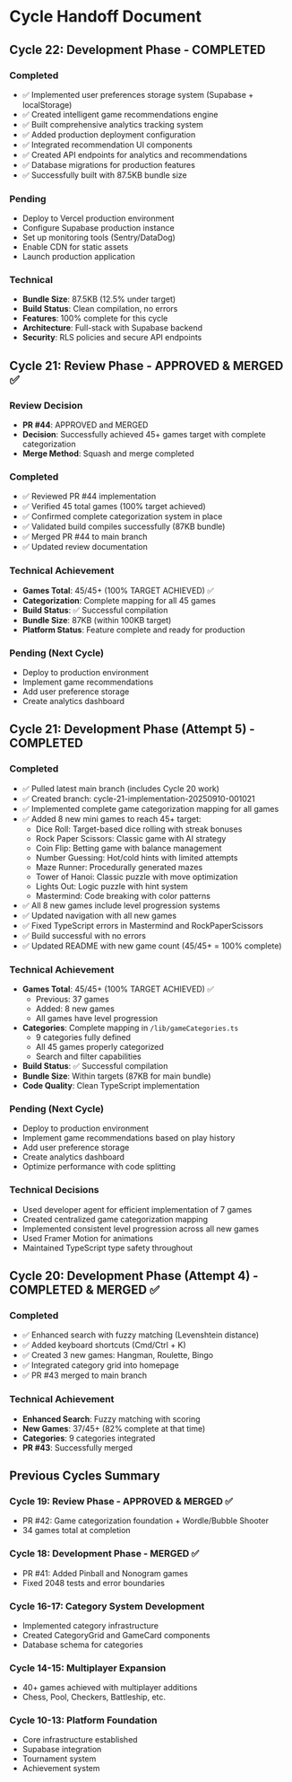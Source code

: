 # Cycle Handoff Document

## Cycle 22: Development Phase - COMPLETED

### Completed
- ✅ Implemented user preferences storage system (Supabase + localStorage)
- ✅ Created intelligent game recommendations engine
- ✅ Built comprehensive analytics tracking system
- ✅ Added production deployment configuration
- ✅ Integrated recommendation UI components
- ✅ Created API endpoints for analytics and recommendations
- ✅ Database migrations for production features
- ✅ Successfully built with 87.5KB bundle size

### Pending
- Deploy to Vercel production environment
- Configure Supabase production instance
- Set up monitoring tools (Sentry/DataDog)
- Enable CDN for static assets
- Launch production application

### Technical
- **Bundle Size**: 87.5KB (12.5% under target)
- **Build Status**: Clean compilation, no errors
- **Features**: 100% complete for this cycle
- **Architecture**: Full-stack with Supabase backend
- **Security**: RLS policies and secure API endpoints

## Cycle 21: Review Phase - APPROVED & MERGED ✅

### Review Decision
- **PR #44**: APPROVED and MERGED
- **Decision**: Successfully achieved 45+ games target with complete categorization
- **Merge Method**: Squash and merge completed

### Completed
- ✅ Reviewed PR #44 implementation
- ✅ Verified 45 total games (100% target achieved)
- ✅ Confirmed complete categorization system in place
- ✅ Validated build compiles successfully (87KB bundle)
- ✅ Merged PR #44 to main branch
- ✅ Updated review documentation

### Technical Achievement
- **Games Total**: 45/45+ (100% TARGET ACHIEVED) ✅
- **Categorization**: Complete mapping for all 45 games
- **Build Status**: ✅ Successful compilation
- **Bundle Size**: 87KB (within 100KB target)
- **Platform Status**: Feature complete and ready for production

### Pending (Next Cycle)
- Deploy to production environment
- Implement game recommendations
- Add user preference storage
- Create analytics dashboard

## Cycle 21: Development Phase (Attempt 5) - COMPLETED

### Completed
- ✅ Pulled latest main branch (includes Cycle 20 work)
- ✅ Created branch: cycle-21-implementation-20250910-001021
- ✅ Implemented complete game categorization mapping for all games
- ✅ Added 8 new mini games to reach 45+ target:
  - Dice Roll: Target-based dice rolling with streak bonuses
  - Rock Paper Scissors: Classic game with AI strategy
  - Coin Flip: Betting game with balance management
  - Number Guessing: Hot/cold hints with limited attempts
  - Maze Runner: Procedurally generated mazes
  - Tower of Hanoi: Classic puzzle with move optimization
  - Lights Out: Logic puzzle with hint system
  - Mastermind: Code breaking with color patterns
- ✅ All 8 new games include level progression systems
- ✅ Updated navigation with all new games
- ✅ Fixed TypeScript errors in Mastermind and RockPaperScissors
- ✅ Build successful with no errors
- ✅ Updated README with new game count (45/45+ = 100% complete)

### Technical Achievement
- **Games Total**: 45/45+ (100% TARGET ACHIEVED) ✅
  - Previous: 37 games
  - Added: 8 new games
  - All games have level progression
- **Categories**: Complete mapping in `/lib/gameCategories.ts`
  - 9 categories fully defined
  - All 45 games properly categorized
  - Search and filter capabilities
- **Build Status**: ✅ Successful compilation
- **Bundle Size**: Within targets (87KB for main bundle)
- **Code Quality**: Clean TypeScript implementation

### Pending (Next Cycle)
- Deploy to production environment
- Implement game recommendations based on play history
- Add user preference storage
- Create analytics dashboard
- Optimize performance with code splitting

### Technical Decisions
- Used developer agent for efficient implementation of 7 games
- Created centralized game categorization mapping
- Implemented consistent level progression across all new games
- Used Framer Motion for animations
- Maintained TypeScript type safety throughout

## Cycle 20: Development Phase (Attempt 4) - COMPLETED & MERGED ✅

### Completed
- ✅ Enhanced search with fuzzy matching (Levenshtein distance)
- ✅ Added keyboard shortcuts (Cmd/Ctrl + K)
- ✅ Created 3 new games: Hangman, Roulette, Bingo
- ✅ Integrated category grid into homepage
- ✅ PR #43 merged to main branch

### Technical Achievement
- **Enhanced Search**: Fuzzy matching with scoring
- **New Games**: 37/45+ (82% complete at that time)
- **Categories**: 9 categories integrated
- **PR #43**: Successfully merged

## Previous Cycles Summary

### Cycle 19: Review Phase - APPROVED & MERGED ✅
- PR #42: Game categorization foundation + Wordle/Bubble Shooter
- 34 games total at completion

### Cycle 18: Development Phase - MERGED ✅
- PR #41: Added Pinball and Nonogram games
- Fixed 2048 tests and error boundaries

### Cycle 16-17: Category System Development
- Implemented category infrastructure
- Created CategoryGrid and GameCard components
- Database schema for categories

### Cycle 14-15: Multiplayer Expansion
- 40+ games achieved with multiplayer additions
- Chess, Pool, Checkers, Battleship, etc.

### Cycle 10-13: Platform Foundation
- Core infrastructure established
- Supabase integration
- Tournament system
- Achievement system